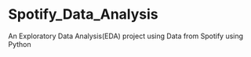 # Spotify_Data_Analysis
An Exploratory Data Analysis(EDA) project using Data from Spotify using Python
